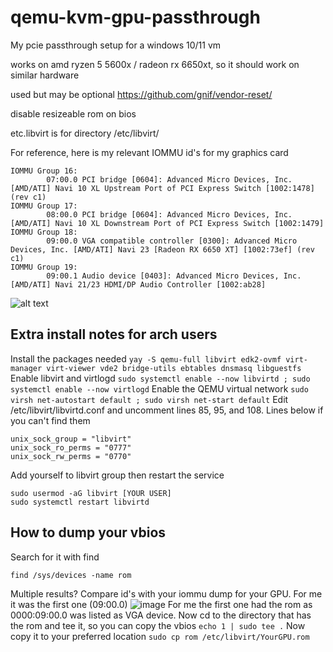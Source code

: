 # qemu-kvm-gpu-passthrough
My pcie passthrough setup for a windows 10/11 vm

works on amd ryzen 5 5600x / radeon rx 6650xt, so it should work on similar hardware

used but may be optional https://github.com/gnif/vendor-reset/

disable resizeable rom on bios

etc.libvirt is for directory /etc/libvirt/

For reference, here is my relevant IOMMU id's for my graphics card
```
IOMMU Group 16:
        07:00.0 PCI bridge [0604]: Advanced Micro Devices, Inc. [AMD/ATI] Navi 10 XL Upstream Port of PCI Express Switch [1002:1478] (rev c1)
IOMMU Group 17:
        08:00.0 PCI bridge [0604]: Advanced Micro Devices, Inc. [AMD/ATI] Navi 10 XL Downstream Port of PCI Express Switch [1002:1479]
IOMMU Group 18:
        09:00.0 VGA compatible controller [0300]: Advanced Micro Devices, Inc. [AMD/ATI] Navi 23 [Radeon RX 6650 XT] [1002:73ef] (rev c1)
IOMMU Group 19:
        09:00.1 Audio device [0403]: Advanced Micro Devices, Inc. [AMD/ATI] Navi 21/23 HDMI/DP Audio Controller [1002:ab28]
```
![alt text][logo]

[logo]: https://raw.githubusercontent.com/awwmbCPmM9Q7xFfM/qemu-kvm-gpu-passthrough/main/image.png

## Extra install notes for arch users

 Install the packages needed
 ```yay -S qemu-full libvirt edk2-ovmf virt-manager virt-viewer vde2 bridge-utils ebtables dnsmasq libguestfs```
 Enable libvirt and virtlogd
 ```sudo systemctl enable --now libvirtd ; sudo systemctl enable --now virtlogd```
 Enable the QEMU virtual network 
 ```sudo virsh net-autostart default ; sudo virsh net-start default```
 Edit /etc/libvirt/libvirtd.conf and uncomment lines 85, 95, and 108. Lines below if you can't find them
 ```
 unix_sock_group = "libvirt"
 unix_sock_ro_perms = "0777"
 unix_sock_rw_perms = "0770"
 ```
 Add yourself to libvirt group then restart the service
 ```
 sudo usermod -aG libvirt [YOUR USER]
 sudo systemctl restart libvirtd
 ```

## How to dump your vbios
Search for it with find
```
find /sys/devices -name rom
```
Multiple results? Compare id's with your iommu dump for your GPU. For me it was the first one (09:00.0)
![image](https://user-images.githubusercontent.com/78610949/233873069-f7824437-438d-4177-bb7f-f96aaf65a8b6.png)
For me the first one had the rom as 0000:09:00.0 was listed as VGA device.
Now cd to the directory that has the rom and tee it, so you can copy the vbios
```echo 1 | sudo tee .```
Now copy it to your preferred location
```sudo cp rom /etc/libvirt/YourGPU.rom```


